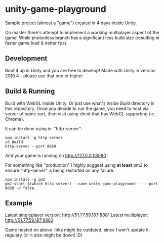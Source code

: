 # unity-game-playground
Sample project (almost a "game") created in 4 days inside Unity.

On master there's attempt to implement a working multiplayer aspect of the game.
While photonless branch has a significant less build size (resulting in faster game load & better fps).

## Development

Boot it up in Unity and you are free to develop!
Made with Unity in version 2019.4 - please use that one or higher.

## Build & Running

Build with WebGL inside Unity. Or just use what's inside *Build* directory in this repository.
Once you decide to run the game, you need to host via server of some sort, then visit using client that has WebGL supporting (ie. Chrome). 

It can be done using ie. "http-server":

```
npm install -g http-server
cd Build
http-server --port 8080
```

And your game is running on http://127.0.0.1:8080 !

For something like "production" I highly suggest using **at least** pm2 to ensure "http-server" is being restarted on any failure:

```
npm install -g pm2
pm2 start $(which http-server) --name unity-game-playground -- --port 8080 -d false
```


## Example

Latest singleplayer version: http://51.77.59.187:8881
Latest multiplayer: http://51.77.59.187:8882

Game hosted on above links might be outdated, since I won't update it regulary (or it also might be down! :D)



